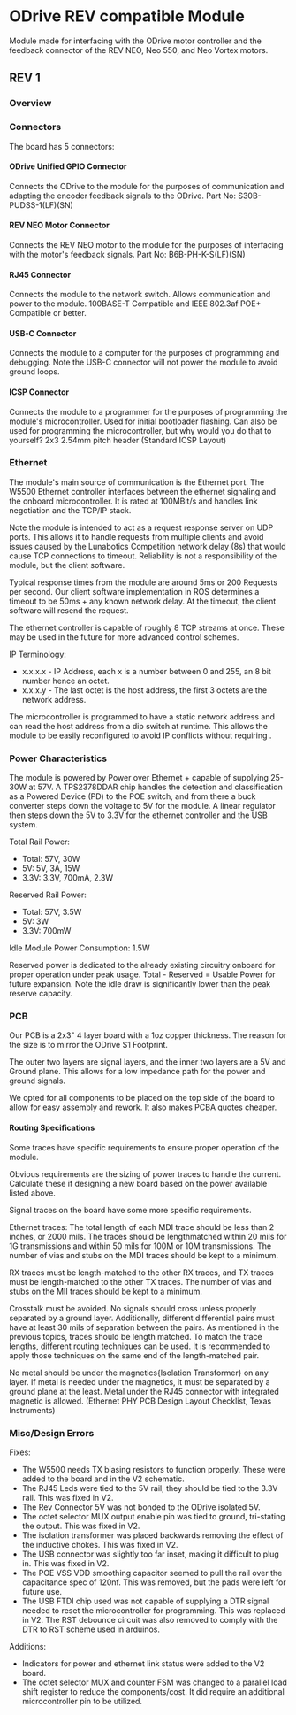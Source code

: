 # ODrive REV compatible Module

Module made for interfacing with the ODrive motor controller and the feedback connector of the REV NEO, Neo 550, and Neo Vortex motors.

## REV 1

### Overview

### Connectors

The board has 5 connectors:

#### ODrive Unified GPIO Connector

Connects the ODrive to the module for the purposes of communication and adapting the encoder feedback signals to the ODrive.
Part No: S30B-PUDSS-1(LF)(SN)

#### REV NEO Motor Connector

Connects the REV NEO motor to the module for the purposes of interfacing with the motor's feedback signals.
Part No: B6B-PH-K-S(LF)(SN)

#### RJ45 Connector

Connects the module to the network switch. Allows communication and power to the module. 100BASE-T Compatible and IEEE 802.3af POE+ Compatible or better.

#### USB-C Connector

Connects the module to a computer for the purposes of programming and debugging. Note the USB-C connector will not power the module to avoid ground loops.

#### ICSP Connector

Connects the module to a programmer for the purposes of programming the module's microcontroller. Used for initial bootloader flashing. Can also be used for programming the microcontroller, but why would you do that to yourself?
2x3 2.54mm pitch header (Standard ICSP Layout)

### Ethernet

The module's main source of communication is the Ethernet port. The W5500 Ethernet controller interfaces between the ethernet signaling and the onboard microcontroller. It is rated at 100MBit/s and handles link negotiation and the TCP/IP stack.

Note the module is intended to act as a request response server on UDP ports. This allows it to handle requests from multiple clients and avoid issues caused by the Lunabotics Competition network delay (8s) that would cause TCP connections to timeout. Reliability is not a responsibility of the module, but the client software.

Typical response times from the module are around 5ms or 200 Requests per second. Our client software implementation in ROS determines a timeout to be 50ms + any known network delay. At the timeout, the client software will resend the request.

The ethernet controller is capable of roughly 8 TCP streams at once. These may be used in the future for more advanced control schemes.

IP Terminology:

-   x.x.x.x - IP Address, each x is a number between 0 and 255, an 8 bit number hence an octet.
-   x.x.x.y - The last octet is the host address, the first 3 octets are the network address.

The microcontroller is programmed to have a static network address and can read the host address from a dip switch at runtime. This allows the module to be easily reconfigured to avoid IP conflicts without requiring .

### Power Characteristics

The module is powered by Power over Ethernet + capable of supplying 25-30W at 57V. A TPS2378DDAR chip handles the detection and classification as a Powered Device (PD) to the POE switch, and from there a buck converter steps down the voltage to 5V for the module. A linear regulator then steps down the 5V to 3.3V for the ethernet controller and the USB system.

Total Rail Power:

-   Total: 57V, 30W
-   5V: 5V, 3A, 15W
-   3.3V: 3.3V, 700mA, 2.3W

Reserved Rail Power:

-   Total: 57V, 3.5W
-   5V: 3W
-   3.3V: 700mW

Idle Module Power Consumption: 1.5W

Reserved power is dedicated to the already existing circuitry onboard for proper operation under peak usage. Total - Reserved = Usable Power for future expansion. Note the idle draw is significantly lower than the peak reserve capacity.

### PCB

Our PCB is a 2x3" 4 layer board with a 1oz copper thickness. The reason for the size is to mirror the ODrive S1 Footprint.

The outer two layers are signal layers, and the inner two layers are a 5V and Ground plane. This allows for a low impedance path for the power and ground signals.

We opted for all components to be placed on the top side of the board to allow for easy assembly and rework. It also makes PCBA quotes cheaper.

#### Routing Specifications

Some traces have specific requirements to ensure proper operation of the module.

Obvious requirements are the sizing of power traces to handle the current. Calculate these if designing a new board based on the power available listed above.

Signal traces on the board have some more specific requirements.

Ethernet traces:
The total length of each MDI trace should be less than 2 inches, or 2000 mils. The traces should be lengthmatched within 20 mils for 1G transmissions and within 50 mils for 100M or 10M transmissions. The number of
vias and stubs on the MDI traces should be kept to a minimum.

RX traces must be length-matched to the other RX traces, and TX traces must be length-matched to the other
TX traces. The number of vias and stubs on the MII traces should be kept to a minimum.

Crosstalk must be avoided. No signals should cross unless properly separated by a ground layer. Additionally,
different differential pairs must have at least 30 mils of separation between the pairs.
As mentioned in the previous topics, traces should be length matched. To match the trace lengths, different
routing techniques can be used. It is recommended to apply those techniques on the same end of the
length-matched pair.

No metal should be under the magnetics{Isolation Transformer} on any layer. If metal is needed under the magnetics, it must be
separated by a ground plane at the least. Metal under the RJ45 connector with integrated magnetic is allowed.
(Ethernet PHY PCB Design Layout Checklist, Texas Instruments)

### Misc/Design Errors

Fixes:

-   The W5500 needs TX biasing resistors to function properly. These were added to the board and in the V2 schematic.
-   The RJ45 Leds were tied to the 5V rail, they should be tied to the 3.3V rail. This was fixed in V2.
-   The Rev Connector 5V was not bonded to the ODrive isolated 5V.
-   The octet selector MUX output enable pin was tied to ground, tri-stating the output. This was fixed in V2.
-   The isolation transformer was placed backwards removing the effect of the inductive chokes. This was fixed in V2.
-   The USB connector was slightly too far inset, making it difficult to plug in. This was fixed in V2.
-   The POE VSS VDD smoothing capacitor seemed to pull the rail over the capacitance spec of 120nf. This was removed, but the pads were left for future use.
-   The USB FTDI chip used was not capable of supplying a DTR signal needed to reset the microcontroller for programming. This was replaced in V2. The RST debounce circuit was also removed to comply with the DTR to RST scheme used in arduinos.

Additions:

-   Indicators for power and ethernet link status were added to the V2 board.
-   The octet selector MUX and counter FSM was changed to a parallel load shift register to reduce the components/cost. It did require an additional microcontroller pin to be utilized.
